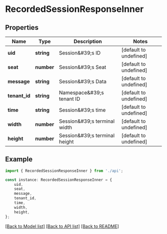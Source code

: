 # RecordedSessionResponseInner


## Properties

Name | Type | Description | Notes
------------ | ------------- | ------------- | -------------
**uid** | **string** | Session\&#39;s ID | [default to undefined]
**seat** | **number** | Session\&#39;s Seat | [default to undefined]
**message** | **string** | Session\&#39;s Data | [default to undefined]
**tenant_id** | **string** | Namespace\&#39;s tenant ID | [default to undefined]
**time** | **string** | Session\&#39;s time | [default to undefined]
**width** | **number** | Session\&#39;s terminal width | [default to undefined]
**height** | **number** | Session\&#39;s terminal height | [default to undefined]

## Example

```typescript
import { RecordedSessionResponseInner } from './api';

const instance: RecordedSessionResponseInner = {
    uid,
    seat,
    message,
    tenant_id,
    time,
    width,
    height,
};
```

[[Back to Model list]](../README.md#documentation-for-models) [[Back to API list]](../README.md#documentation-for-api-endpoints) [[Back to README]](../README.md)
